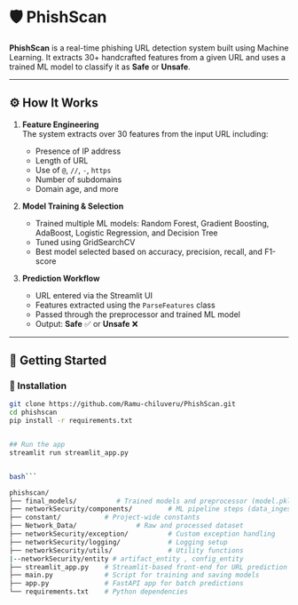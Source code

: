 # 🛡️ PhishScan

**PhishScan** is a real-time phishing URL detection system built using Machine Learning. It extracts 30+ handcrafted features from a given URL and uses a trained ML model to classify it as **Safe** or **Unsafe**.

---

## ⚙️ How It Works

1. **Feature Engineering**  
   The system extracts over 30 features from the input URL including:
   - Presence of IP address  
   - Length of URL  
   - Use of `@`, `//`, `-`, `https`  
   - Number of subdomains  
   - Domain age, and more

2. **Model Training & Selection**  
   - Trained multiple ML models: Random Forest, Gradient Boosting, AdaBoost, Logistic Regression, and Decision Tree  
   - Tuned using GridSearchCV  
   - Best model selected based on accuracy, precision, recall, and F1-score

3. **Prediction Workflow**  
   - URL entered via the Streamlit UI  
   - Features extracted using the `ParseFeatures` class  
   - Passed through the preprocessor and trained ML model  
   - Output: **Safe** ✅ or **Unsafe** ❌

---

## 🚀 Getting Started

### 🧪 Installation

```bash
git clone https://github.com/Ramu-chiluveru/PhishScan.git
cd phishscan
pip install -r requirements.txt


## Run the app
streamlit run streamlit_app.py


bash```

phishscan/
├── final_models/          # Trained models and preprocessor (model.pkl, preprocessor.pkl)
├── networkSecurity/components/         # ML pipeline steps (data_ingestion,data_validation,data_transformation, model_trainer)
├── constant/           # Project-wide constants
├── Network_Data/               # Raw and processed dataset
├── networkSecurity/exception/          # Custom exception handling
├── networkSecurity/logging/            # Logging setup
├── networkSecurity/utils/              # Utility functions
|--networkSecurity/entity # artifact_entity , config_entity
├── streamlit_app.py    # Streamlit-based front-end for URL prediction
├── main.py             # Script for training and saving models
├── app.py              # FastAPI app for batch predictions
└── requirements.txt    # Python dependencies
